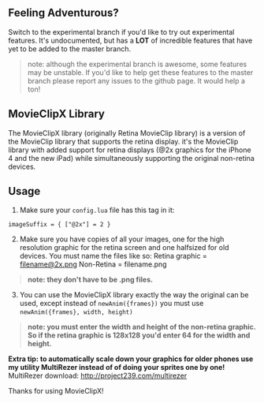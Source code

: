 ## Feeling Adventurous?
Switch to the experimental branch if you'd like to try out experimental features. It's undocumented, but has a __LOT__ of incredible features that have yet to be added to the master branch.
> note: although the experimental branch is awesome, some features may be unstable. If you'd like to help get these features to the master branch please report any issues to the github page. It would help a ton!

## MovieClipX Library
The MovieClipX library (originally Retina MovieClip library) is a version of the MovieClip library that supports the retina display. it's the MovieClip library with added support for retina displays (@2x graphics for the iPhone 4 and the new iPad) while simultaneously supporting the original non-retina devices.

## Usage
1. Make sure your `config.lua` file has this tag in it:

`imageSuffix = { ["@2x"] = 2 }`


2. Make sure you have copies of all your images, one for the high resolution graphic for the retina screen and one halfsized for old devices. You must name the files like so: 
Retina graphic = filename@2x.png
Non-Retina = filename.png
> __note: they don't have to be .png files.__

3. You can use the MovieClipX library exactly the way the original can be used, except instead of `newAnim({frames})` you must use `newAnim({frames}, width, height)`
> __note: you must enter the width and height of the non-retina graphic. So if the retina graphic is 128x128 you'd enter 64 for the width and height.__

__Extra tip: to automatically scale down your graphics for older phones use my utility MultiRezer instead of of doing your sprites one by one!__
MultiRezer download: http://project239.com/multirezer


Thanks for using MovieClipX!
